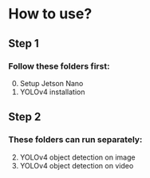 # How to use?
## Step 1
### Follow these folders first:
0. Setup Jetson Nano
1. YOLOv4 installation

## Step 2
### These folders can run separately:
2. YOLOv4 object detection on image
3. YOLOv4 object detection on video
